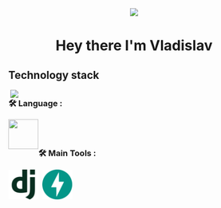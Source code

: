 <div id="header" align="center">
  <img src="https://i.giphy.com/media/v1.Y2lkPTc5MGI3NjExeGZmeHNxenR0bThsdzB3cWZ5bWcwNXB4d3JndmFzYjJyaTVueXJpMSZlcD12MV9pbnRlcm5hbF9naWZfYnlfaWQmY3Q9Zw/WtTnAfZn6aVJfBzlN3/giphy.gif"
 width="150"/>
  <h1>
  Hey there I'm Vladislav
 </h1>
</div>

<div id="body">
  <h2>
  Technology stack
 </h2>
  <img src="https://user-images.githubusercontent.com/74038190/212750999-42ff8a64-dad8-4772-9648-849968543991.gif" align=right width="500"/>
</div>

### :hammer_and_wrench: Language :
<div>
<img src="https://user-images.githubusercontent.com/74038190/212257472-08e52665-c503-4bd9-aa20-f5a4dae769b5.gif" align=left width="60" height="60"/>
 <br>
  <br>
</div>

### :hammer_and_wrench: Main Tools :

<div>
  <img src="https://raw.githubusercontent.com/devicons/devicon/6910f0503efdd315c8f9b858234310c06e04d9c0/icons/django/django-plain.svg" width="60" height="60"/>&nbsp;
  <img src="https://raw.githubusercontent.com/devicons/devicon/6910f0503efdd315c8f9b858234310c06e04d9c0/icons/fastapi/fastapi-plain.svg" width="60" height="60"/>&nbsp;
</div>
